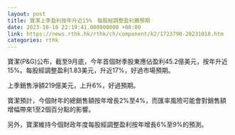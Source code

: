 ```yaml
---
layout: post
title: 寶潔上季盈利按年升近15%　每股經調整盈利勝預期
date: 2023-10-18 22:19:41.000000000 +08:00
link: https://news.rthk.hk/rthk/ch/component/k2/1723790-20231018.htm
categories: rthk
---
```


寶潔(P&G)公布，截至9月底，今年首個財季股東應佔盈利45.2億美元，按年升近15%。每股經調整盈利1.83美元，升近17%，好過市場預期。

上季銷售淨額219億美元，上升6%，好過預期。

寶潔預計，今個財年的總銷售額按年增長2%至4%，而匯率風險可能會對銷售額增幅帶來1至2個百分點的影響。

另外，寶潔維持今個財政年度每股經調整盈利按年增長6%至9%的預測。
